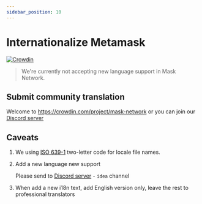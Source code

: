 ```yaml
---
sidebar_position: 10
---
```


# Internationalize Metamask

[![Crowdin](https://badges.crowdin.net/mask-network/localized.svg)](https://crowdin.com/project/mask-network)

> We're currently not accepting new language support in Mask Network.

## Submit community translation

Welcome to <https://crowdin.com/project/mask-network> or you can join our [Discord server](https://discord.gg/4SVXvj7)

## Caveats

1. We using [ISO 639-1][iso-639-1] two-letter code for locale file names.

2. Add a new language new support

   Please send to [Discord server](https://discord.gg/4SVXvj7) - `idea` channel

3. When add a new i18n text, add English version only,
   leave the rest to professional translators

[iso-639-1]: https://en.wikipedia.org/wiki/List_of_ISO_639-1_codes

